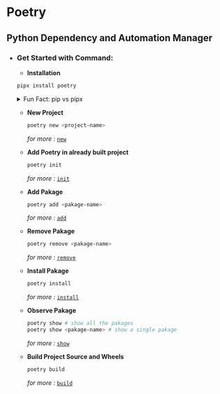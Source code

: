 # Poetry  
## Python Dependency and Automation Manager

- ### Get Started with Command:  
    - **Installation**
    
    ```bash
    pipx install poetry
    ```
    
    <details>
    <summary>Fun Fact: pip vs pipx</span></summary>
    
    - **`pip`** 
         1. **Project Dependencies** (e.g. Flask, Requests):<br><br>
         
        ```bash
        pip install flask requests 
        ```
        2. **Development Tools** (e.g. Black, PyTest):<br><br>
        
        ```bash
        pip install black pytest
        ```
    
    - **`pipx`** 
        1. **Standalone Applications** (e.g. Poetry, httpie): <br><br>
        
        ```bash
        pipx install poetry httpie
        ```
        2. **CLI Tools** (e.g. awscli, youtube-dl): <br><br>
        
        ```bash
        pipx install awscli youtube-dl
        ```
    
    #### Summary:
    - Use **`pip`** for project dependencies and development tools within a virtual environment.
    - Use **`pipx`** for installing standalone command-line applications, ensuring each tool has its own isolated environment.
    
    *Standalone Application: Apps that do not rely on external dependencies (such as libraries or frameworks), and can function independently.*
    </details>
    
    - **New Project**
    
      ```bash
      poetry new <project-name>
      ```
      *for more :* <code>[new](https://python-poetry.org/docs/cli/#new)</code>
    -   **Add Poetry in already built project**
        ```bash
        poetry init
        ```
        *for more :* <code>[init](https://python-poetry.org/docs/cli/#init)</code>
    - **Add Pakage**
        ```bash
        poetry add <pakage-name>
        ```
        *for more :* <code>[add](https://python-poetry.org/docs/cli/#add)</code>
    - **Remove Pakage**
        ```bash
        poetry remove <pakage-name>
        ```
        *for more :* <code>[remove](https://python-poetry.org/docs/cli/#remove)</code>
    - **Install Pakage**
        ```bash
        poetry install
        ```
         *for more :* <code>[install](https://python-poetry.org/docs/cli/#install)</code>
    - **Observe Pakage**
        ```bash
        poetry show # show all the pakages 
        poetry show <pakage-name> # show a single pakage
        ```
         *for more :* <code>[show](https://python-poetry.org/docs/cli/#show)</code>
    - **Build Project Source and Wheels**
        ```bash
        poetry build 
        ```
         *for more :* <code>[build](https://python-poetry.org/docs/cli/#build)</code>
